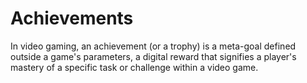 # Achievements

In video gaming, an achievement (or a trophy) is a meta-goal defined outside a
game's parameters, a digital reward that signifies a player's mastery of a
specific task or challenge within a video game.
